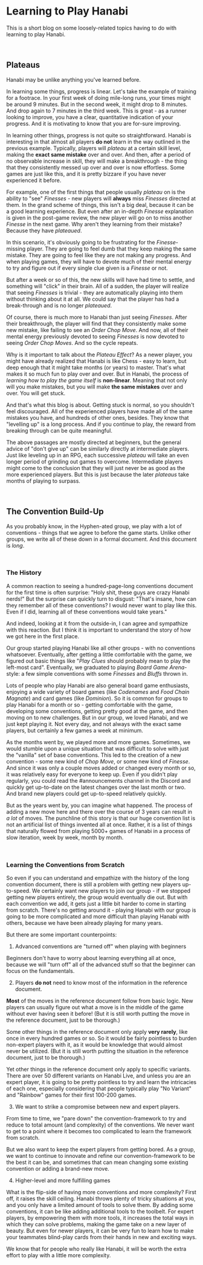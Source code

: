 # Learning to Play Hanabi

This is a short blog on some loosely-related topics having to do with learning to play Hanabi.

<br />

## Plateaus

Hanabi may be unlike anything you've learned before.

In learning some things, progress is linear. Let's take the example of training for a footrace. In your first week of doing mile-long runs, your times might be around 9 minutes. But in the second week, it might drop to 8 minutes. And drop again to 7 minutes in the third week. This is great - as a runner looking to improve, you have a clear, quantitative indication of your progress. And it is motivating to know that you are for-sure improving.

In learning other things, progress is not quite so straightforward. Hanabi is interesting in that almost all players **do not** learn in the way outlined in the previous example. Typically, players will *plateau* at a certain skill level, making the **exact same mistake** over and over. And then, after a period of no observable increase in skill, they will make a breakthrough - the thing that they consistently messed up over and over is now effortless. Some games are just like this, and it is pretty bizzare if you have never experienced it before.

For example, one of the first things that people usually *plateau* on is the ability to "see" *Finesses* - new players will **always** miss *Finesses* directed at them. In the grand scheme of things, this isn't a big deal, because it can be a good learning experience. But even after an in-depth *Finesse* explanation is given in the post-game review, the new player will go on to miss another *Finesse* in the next game. Why aren't they learning from their mistake? Because they have *plateaued*.

In this scenario, it's obviously going to be frustrating for the *Finesse*-missing player. They are going to feel dumb that they keep making the same mistake. They are going to feel like they are not making any progress. And when playing games, they will have to devote much of their mental energy to try and figure out if every single clue given is a *Finesse* or not.

But after a week or so of this, the new skills will have had time to settle, and something will "click" in their brain. All of a sudden, the player will realize that seeing *Finesses* is trivial - they are automatically playing into them without thinking about it at all. We could say that the player has had a break-through and is no longer *plateaued*.

Of course, there is much more to Hanabi than just seeing *Finesses*. After their breakthrough, the player will find that they consistently make some new mistake, like failing to see an *Order Chop Move*. And now, all of their mental energy previously devoted to seeing *Finesses* is now devoted to seeing *Order Chop Moves*. And so the cycle repeats.

Why is it important to talk about the *Plateau Effect*? As a newer player, you might have already realized that Hanabi is like Chess - easy to learn, but deep enough that it might take months (or years) to master. That's what makes it so much fun to play over and over. But in Hanabi, the process of *learning how to play the game itself* is **non-linear**. Meaning that not only will you make mistakes, but you will make **the same mistakes** over and over. You will get stuck.

And that's what this blog is about. Getting stuck is normal, so you shouldn't feel discouraged. All of the experienced players have made all of the same mistakes you have, and hundreds of other ones, besides. They know that "levelling up" is a long process. And if you continue to play, the reward from breaking through can be quite meaningful.

The above passages are mostly directed at beginners, but the general advice of "don't give up" can be similarly directly at intermediate players. Just like leveling up in an RPG, each successive *plateau* will take an even longer period of grinding out games to overcome. Intermediate players might come to the conclusion that they will just never be as good as the more experienced players. But this is just because the later *plateaus* take months of playing to surpass.

<br />

## The Convention Build-Up

As you probably know, in the Hyphen-ated group, we play with a lot of conventions - things that we agree to before the game starts. Unlike other groups, we write all of these down in a formal document. And this document is *long*.

<br />

### The History

A common reaction to seeing a hundred-page-long conventions document for the first time is often surprise: "Holy shit, these guys are crazy Hanabi nerds!" But the surprise can quickly turn to disgust: "That's insane, how can they remember all of these conventions? I would never want to play like this. Even if I did, learning all of these conventions would take years."

And indeed, looking at it from the outside-in, I can agree and sympathize with this reaction. But I think it is important to understand the story of how we got here in the first place.

Our group started playing Hanabi like all other groups - with no conventions whatsoever. Eventually, after getting a little comfortable with the game, we figured out basic things like "*Play Clues* should probably mean to play the left-most card". Eventually, we graduated to playing *Board Game Arena*-style: a few simple conventions with some *Finesses* and *Bluffs* thrown in.

Lots of people who play Hanabi are also general board game enthusiasts, enjoying a wide variety of board games (like *Codenames* and *Food Chain Magnate*) and card games (like *Dominion*). So it is common for groups to play Hanabi for a month or so - getting comfortable with the game, developing some conventions, getting pretty good at the game, and then moving on to new challenges. But in our group, we loved Hanabi, and we just kept playing it. Not every day, and not always with the exact same players, but certainly a few games a week at minimum.

As the months went by, we played more and more games. Sometimes, we would stumble upon a unique situation that was difficult to solve with just the "vanilla" set of base conventions. This led to the creation of a new convention - some new kind of *Chop Move*, or some new kind of *Finesse*. And since it was only a couple moves added or changed every month or so, it was relatively easy for everyone to keep up. Even if you didn't play regularly, you could read the #announcements channel in the Discord and quickly get up-to-date on the latest changes over the last month or two. And brand new players could get up-to-speed relatively quickly.

But as the years went by, you can imagine what happened. The process of adding a new move here and there over the course of 3 years can result in *a lot* of moves. The punchline of this story is that our huge convention list is not an artificial list of things invented all at once. Rather, it is a list of things that naturally flowed from playing 5000+ games of Hanabi in a process of slow iteration, week by week, month by month.

<br />

### Learning the Conventions from Scratch

So even if you can understand and empathize with the history of the long convention document, there is still a problem with getting new players up-to-speed. We certainly want new players to join our group - if we stopped getting new players entirely, the group would eventually die out. But with each convention we add, it gets just a little bit harder to come in starting from scratch. There's no getting around it - playing Hanabi with our group is going to be more complicated and more difficult than playing Hanabi with others, because we have been already playing for many years.

But there are some important counterpoints:

1) Advanced conventions are "turned off" when playing with beginners

Beginners don't have to worry about learning everything all at once, because we will "turn off" all of the advanced stuff so that the beginner can focus on the fundamentals.

2) Players **do not** need to know most of the information in the reference document.

**Most** of the moves in the reference document follow from basic logic. New players can usually figure out what a move is in the middle of the game without ever having seen it before! (But it is still worth putting the move in the reference document, just to be thorough.)

Some other things in the reference document only apply **very rarely**, like once in every hundred games or so. So it would be fairly pointless to burden non-expert players with it, as it would be knowledge that would almost never be utilized. (But it is still worth putting the situation in the reference document, just to be thorough.)

Yet other things in the reference document only apply to specific variants. There are over 50 different variants on Hanabi Live, and unless you are an expert player, it is going to be pretty pointless to try and learn the intricacies of each one, especially considering that people typically play "No Variant" and "Rainbow" games for their first 100-200 games.

3) We want to strike a compromise between new and expert players.

From time to time, we "pare down" the convention-framework to try and reduce to total amount (and complexity) of the conventions. We never want to get to a point where it becomes too complicated to learn the framework from scratch.

But we also want to keep the expert players from getting bored. As a group, we want to continue to innovate and refine our convention-framework to be the best it can be, and sometimes that can mean changing some existing convention or adding a brand-new move.

4) Higher-level and more fulfilling games

What is the flip-side of having more conventions and more complexity? First off, it raises the skill ceiling. Hanabi throws plenty of tricky situations at you, and you only have a limited amount of tools to solve them. By adding some conventions, it can be like adding additional tools to the toolbelt. For expert players, by empowering them with more tools, it increases the total ways in which they can solve problems, making the game take on a new layer of beauty. But even for newer players, it can be very fun to learn how to make your teammates blind-play cards from their hands in new and exciting ways.

We know that for people who really like Hanabi, it will be worth the extra effort to play with a little more complexity.

